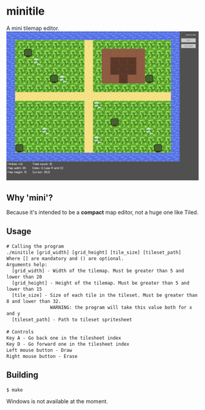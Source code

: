 # minitile
A mini tilemap editor.
![](./resources/screenshot.png)

## Why 'mini'?
Because it's intended to be a **compact** map editor, not a huge one like Tiled.

## Usage
```
# Calling the program
./minitile [grid_width] [grid_height] [tile_size] [tileset_path]
Where [] are mandatory and () are optional.
Arguments help:
  [grid_width] - Width of the tilemap. Must be greater than 5 and lower than 20
  [grid_height] - Height of the tilemap. Must be greater than 5 and lower than 15
  [tile_size] - Size of each tile in the tileset. Must be greater than 8 and lower than 32.
                WARNING: the program will take this value both for x and y
  [tileset_path] - Path to tileset spritesheet

# Controls
Key A - Go back one in the tilesheet index
Key D - Go forward one in the tilesheet index
Left mouse button - Draw
Right mouse button - Erase
```

## Building
```
$ make
```
Windows is not available at the moment.
